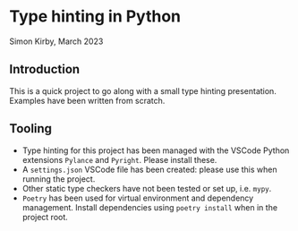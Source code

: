 # Type hinting in Python

Simon Kirby, March 2023

## Introduction

This is a quick project to go along with a small type hinting presentation. Examples have been written from scratch.

## Tooling

- Type hinting for this project has been managed with the VSCode Python extensions `Pylance` and `Pyright`. Please install these.
- A `settings.json` VSCode file has been created: please use this when running the project.
- Other static type checkers have not been tested or set up, i.e. `mypy`.
- `Poetry` has been used for virtual environment and dependency management. Install dependencies using `poetry install` when in the project root.
